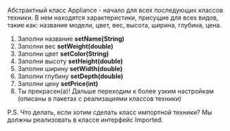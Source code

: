 Абстрактный класс Appliance - начало для всех последующих классов техники.
В нем находятся характеристики, присущие для всех видов, такие как: название модели, цвет, вес, высота, ширина, глубина, цена.

1. Заполни название **setName(String)**
2. Заполни вес **setWeight(double)**
3. Заполни цвет **setColor(String)**
4. Заполни высоту **setHeight(double)**
5. Заполни ширину **setWidth(double)**
6. Заполни глубину **setDepth(double)**
7. Заполни цену **setPrice(int)**
8. Ты прекрасен(а)! Дальше переходим к более узким настройкам (описаны в пакетах с реализациями классов техники) 

P.S.
Что делать, если хотим сделать класс импортной техники? Мы должны реализовать в классе интерфейс Imported. 

